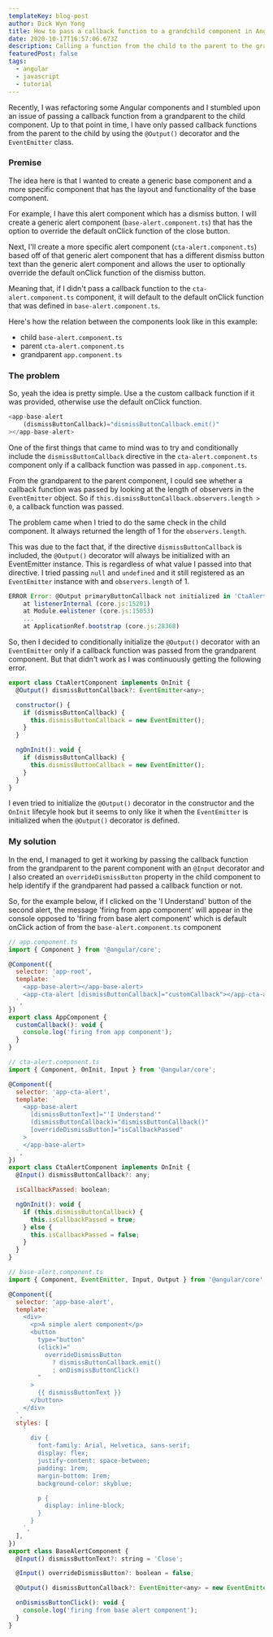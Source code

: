 ```yaml
---
templateKey: blog-post
author: Dick Wyn Yong
title: How to pass a callback function to a grandchild component in Angular
date: 2020-10-17T16:57:06.673Z
description: Calling a function from the child to the parent to the grandparent
featuredPost: false
tags:
  - angular
  - javascript
  - tutorial
---
```


Recently, I was refactoring some Angular components and I stumbled upon an issue of passing a callback function from a grandparent to the child component. Up to that point in time, I have only passed callback functions from the parent to the child by using the `@Output()` decorator and the `EventEmitter` class.

### Premise

The idea here is that I wanted to create a generic base component and a more specific component that has the layout and functionality of the base component.

For example, I have this alert component which has a dismiss button. I will create a generic alert component (`base-alert.component.ts`) that has the option to override the default onClick function of the close button.

Next, I'll create a more specific alert component (`cta-alert.component.ts`) based off of that generic alert component that has a different dismiss button text than the generic alert component and allows the user to optionally override the default onClick function of the dismiss button.

Meaning that, if I didn't pass a callback function to the `cta-alert.component.ts` component, it will default to the default onClick function that was defined in `base-alert.component.ts`.

Here's how the relation between the components look like in this example:

- child `base-alert.component.ts`
- parent `cta-alert.component.ts`
- grandparent `app.component.ts`

### The problem

So, yeah the idea is pretty simple. Use a the custom callback function if it was provided, otherwise use the default onClick function.

```javascript
<app-base-alert
    (dismissButtonCallback)="dismissButtonCallback.emit()"
></app-base-alert>
```

One of the first things that came to mind was to try and conditionally include the `dismissButtonCallback` directive in the `cta-alert.component.ts` component only if a callback function was passed in `app.component.ts`.

From the grandparent to the parent component, I could see whether a callback function was passed by looking at the length of observers in the `EventEmitter` object. So if `this.dismissButtonCallback.observers.length > 0`, a callback function was passed.

The problem came when I tried to do the same check in the child component. It always returned the length of 1 for the `observers.length`.

This was due to the fact that, if the directive `dismissButtonCallback` is included, the `@Output()` decorator will always be initialized with an EventEmitter instance. This is regardless of what value I passed into that directive. I tried passing `null` and `undefined` and it still registered as an `EventEmitter` instance with and `observers.length` of 1.

```javascript
ERROR Error: @Output primaryButtonCallback not initialized in 'CtaAlertComponent'.
    at listenerInternal (core.js:15201)
    at Module.ɵɵlistener (core.js:15053)
    ...
    at ApplicationRef.bootstrap (core.js:28368)
```

So, then I decided to conditionally initialize the `@Output()` decorator with an `EventEmitter` only if a callback function was passed from the grandparent component. But that didn't work as I was continuously getting the following error.

```javascript
export class CtaAlertComponent implements OnInit {
  @Output() dismissButtonCallback?: EventEmitter<any>;

  constructor() {
    if (dismissButtonCallback) {
      this.dismissButtonCallback = new EventEmitter();
    }
  }

  ngOnInit(): void {
    if (dismissButtonCallback) {
      this.dismissButtonCallback = new EventEmitter();
    }
  }
}
```

I even tried to initialize the `@Output()` decorator in the constructor and the `OnInit` lifecyle hook but it seems to only like it when the `EventEmitter` is initialized when the `@Output()` decorator is defined.

### My solution

In the end, I managed to get it working by passing the callback function from the grandparent to the parent component with an `@Input` decorator and I also created an `overrideDismissButton` property in the child component to help identify if the grandparent had passed a callback function or not.

So, for the example below, if I clicked on the 'I Understand' button of the second alert, the message 'firing from app component' will appear in the console opposed to 'firing from base alert component' which is default onClick action of from the `base-alert.component.ts` component

```javascript
// app.component.ts
import { Component } from '@angular/core';

@Component({
  selector: 'app-root',
  template: `
    <app-base-alert></app-base-alert>
    <app-cta-alert [dismissButtonCallback]="customCallback"></app-cta-alert>
  `,
})
export class AppComponent {
  customCallback(): void {
    console.log('firing from app component');
  }
}
```

```javascript
// cta-alert.component.ts
import { Component, OnInit, Input } from '@angular/core';

@Component({
  selector: 'app-cta-alert',
  template: `
    <app-base-alert
      [dismissButtonText]="'I Understand'"
      (dismissButtonCallback)="dismissButtonCallback()"
      [overrideDismissButton]="isCallbackPassed"
    >
    </app-base-alert>
  `,
})
export class CtaAlertComponent implements OnInit {
  @Input() dismissButtonCallback?: any;

  isCallbackPassed: boolean;

  ngOnInit(): void {
    if (this.dismissButtonCallback) {
      this.isCallbackPassed = true;
    } else {
      this.isCallbackPassed = false;
    }
  }
}
```

```javascript
// base-alert.component.ts
import { Component, EventEmitter, Input, Output } from '@angular/core';

@Component({
  selector: 'app-base-alert',
  template: `
    <div>
      <p>A simple alert component</p>
      <button
        type="button"
        (click)="
          overrideDismissButton
            ? dismissButtonCallback.emit()
            : onDismissButtonClick()
        "
      >
        {{ dismissButtonText }}
      </button>
    </div>
  `,
  styles: [
    `
      div {
        font-family: Arial, Helvetica, sans-serif;
        display: flex;
        justify-content: space-between;
        padding: 1rem;
        margin-bottom: 1rem;
        background-color: skyblue;

        p {
          display: inline-block;
        }
      }
    `,
  ],
})
export class BaseAlertComponent {
  @Input() dismissButtonText?: string = 'Close';

  @Input() overrideDismissButton?: boolean = false;

  @Output() dismissButtonCallback?: EventEmitter<any> = new EventEmitter();

  onDismissButtonClick(): void {
    console.log('firing from base alert component');
  }
}
```
